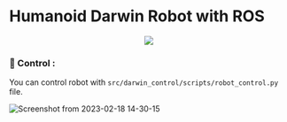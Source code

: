 # Humanoid Darwin Robot with ROS
<div id="header" align="center">
  <img src="https://user-images.githubusercontent.com/68682737/219884057-eff36b0a-3c67-4f0b-98e8-121914058c52.png"/>
    </div>
    
    
### :blue_car: Control :
You can control robot with `src/darwin_control/scripts/robot_control.py` file.



![Screenshot from 2023-02-18 14-30-15](https://user-images.githubusercontent.com/68682737/219884105-20cd37f8-4928-4bfa-8e4f-0a48453ecada.png)
